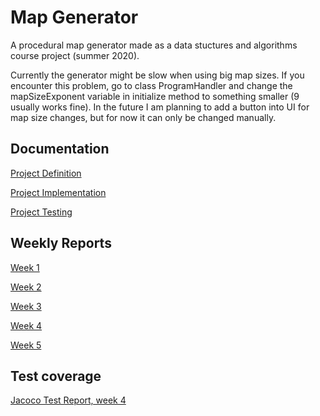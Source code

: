 # Map Generator

A procedural map generator made as a data stuctures and algorithms course project (summer 2020). 

Currently the generator might be slow when using big map sizes. If you encounter this problem, go to class ProgramHandler and change the mapSizeExponent variable in initialize method to something smaller (9 usually works fine). In the future I am planning to add a button into UI for map size changes, but for now it can only be changed manually. 

## Documentation

[Project Definition](https://github.com/sonjaheikkinen/mapGenerator/blob/master/documentation/projectDefinition.md)

[Project Implementation](https://github.com/sonjaheikkinen/mapGenerator/blob/master/documentation/projectImplementation.md)

[Project Testing](https://github.com/sonjaheikkinen/mapGenerator/blob/master/documentation/projectTesting.md)

## Weekly Reports

[Week 1](https://github.com/sonjaheikkinen/mapGenerator/blob/master/documentation/weeklyReports/week1.md)

[Week 2](https://github.com/sonjaheikkinen/mapGenerator/blob/master/documentation/weeklyReports/week2.md)

[Week 3](https://github.com/sonjaheikkinen/mapGenerator/blob/master/documentation/weeklyReports/week3.md)

[Week 4](https://github.com/sonjaheikkinen/mapGenerator/blob/master/documentation/weeklyReports/week4.md)

[Week 5](https://github.com/sonjaheikkinen/mapGenerator/blob/master/documentation/weeklyReports/week5.md)

## Test coverage

[Jacoco Test Report, week 4](https://github.com/sonjaheikkinen/mapGenerator/blob/master/documentation/testCoverage/week4.png)
